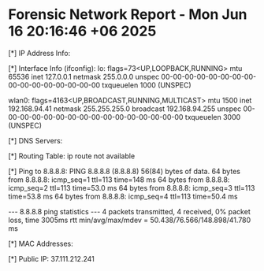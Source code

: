 # Forensic Network Report - Mon Jun 16 20:16:46 +06 2025
[*] IP Address Info:


[*] Interface Info (ifconfig):
lo: flags=73<UP,LOOPBACK,RUNNING>  mtu 65536
        inet 127.0.0.1  netmask 255.0.0.0
        unspec 00-00-00-00-00-00-00-00-00-00-00-00-00-00-00-00  txqueuelen 1000  (UNSPEC)

wlan0: flags=4163<UP,BROADCAST,RUNNING,MULTICAST>  mtu 1500
        inet 192.168.94.41  netmask 255.255.255.0  broadcast 192.168.94.255
        unspec 00-00-00-00-00-00-00-00-00-00-00-00-00-00-00-00  txqueuelen 3000  (UNSPEC)



[*] DNS Servers:


[*] Routing Table:
ip route not available


[*] Ping to 8.8.8.8:
PING 8.8.8.8 (8.8.8.8) 56(84) bytes of data.
64 bytes from 8.8.8.8: icmp_seq=1 ttl=113 time=148 ms
64 bytes from 8.8.8.8: icmp_seq=2 ttl=113 time=53.0 ms
64 bytes from 8.8.8.8: icmp_seq=3 ttl=113 time=53.8 ms
64 bytes from 8.8.8.8: icmp_seq=4 ttl=113 time=50.4 ms

--- 8.8.8.8 ping statistics ---
4 packets transmitted, 4 received, 0% packet loss, time 3005ms
rtt min/avg/max/mdev = 50.438/76.566/148.898/41.780 ms


[*] MAC Addresses:


[*] Public IP:
37.111.212.241
